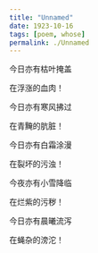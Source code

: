 ```yaml
---
title: "Unnamed"
date: 1923-10-16
tags: [poem, whose]
permalink: ./Unnamed
---
```

今日亦有枯叶掩盖

在浮涨的血肉！
<!--一胀想　若观人死尸。胖胀如韦囊盛风。异于本相。是为胀想-->

今日亦有寒风拂过

在青黤的肮脏！
<!--二青瘀想　若观死尸。皮肉黄赤瘀黑青黤。是为青瘀．想 -->

今日亦有白霜涂漫

在裂坏的污浊！
<!--三坏想　若观死尸。风吹日曝。转大裂坏在地。是为坏．想 -->

今夜亦有小雪降临

在烂紫的污秽！
<!--四血涂漫想　若观死尸。处处脓血流溢。污秽涂漫。是为血涂漫．想 -->

今日亦有晨曦流泻

在蝇杂的滂沱！
<!--五脓烂想　若观死尸。虫脓流出。皮肉坏烂。滂沱在地。是为脓烂．想 -->
